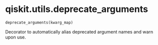 # qiskit.utils.deprecate\_arguments

`deprecate_arguments(kwarg_map)`

Decorator to automatically alias deprecated argument names and warn upon use.
